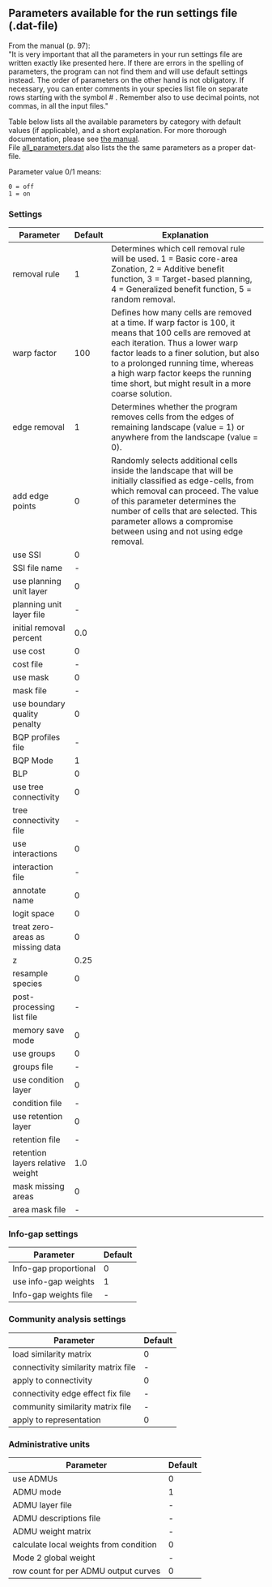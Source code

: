 ## Parameters available for the run settings file (.dat-file)

From the manual (p. 97):  
"It is very important that all the parameters in your run settings file are written exactly like
presented here. If there are errors in the spelling of parameters, the program can not find
them and will use default settings instead. The order of parameters on the other hand is
not obligatory. If necessary, you can enter comments in your species list file on separate
rows starting with the symbol # . Remember also to use decimal points, not commas, in
all the input files."

Table below lists all the available parameters by category with default values (if applicable), and a short explanation. For more thorough documentation, please see [the manual](http://www.helsinki.fi/bioscience/consplan/software/Zonation/ZONATION_v3.1_Manual_120416.pdf).  
File [all_parameters.dat](https://github.com/cbig/zonation-tutorial/blob/master/all_parameters.dat) also lists the the same parameters as a proper dat-file.

Parameter value 0/1 means:

```
0 = off
1 = on
```

### Settings

| Parameter 							| Default | Explanation |
|---------------------------------------|---------|-------------------------|
| removal rule							| 1 	  | Determines which cell removal rule will be used. 1 = Basic core-area Zonation, 2 = Additive benefit function, 3 = Target-based planning, 4 = Generalized benefit function, 5 = random removal. |
| warp factor							| 100     | Defines how many cells are removed at a time. If warp factor is 100, it means that 100 cells are removed at each iteration. Thus a lower warp factor leads to a finer solution, but also to a prolonged running time, whereas a high warp factor keeps the running time short, but might result in a more coarse solution. |
| edge removal 							| 1       | Determines whether the program removes cells from the edges of remaining landscape (value = 1) or anywhere from the landscape (value = 0). |
| add edge points 						| 0       | Randomly selects additional cells inside the landscape that will be initially classified as edge-cells, from which removal can proceed. The value of this parameter determines the number of cells that are selected. This parameter allows a compromise between using and not using edge removal. |
| use SSI 								| 0       | |
| SSI file name 						| -       | |
| use planning unit layer 				| 0       | |
| planning unit layer file 				| - 	  | |
| initial removal percent 				| 0.0 	  | |
| use cost								| 0		  | |
| cost file 							| -		  | |
| use mask	 							| 0		  | |
| mask file 							| -		  | |
| use boundary quality penalty   		| 0       | |
| BQP profiles file 					| -		  |		 |
| BQP Mode 	 							| 1       | |
| BLP 	 								| 0       | |
| use tree connectivity 				| 0		  | |
| tree connectivity file 				| - 	  |  |
| use interactions	 					| 0	 	  | |
| interaction file 						| - 	  |  |
| annotate name 						| 0	 	  | |
| logit space 							| 0	 	  | |
| treat zero-areas as missing data 		| 0	 	  | |
| z 									| 0.25    | |
| resample species						| 0	 	  | |
| post-processing list file         	| - 	  |  |
| memory save mode 						| 0	 	  | |
| use groups 							| 0	 	  | |
| groups file 							| - 	  | 	 |
| use condition layer 					| 0	 	  | |
| condition file 						| - 	  |  |
| use retention layer 					| 0	 	  | |
| retention file 						| - 	  |  |
| retention layers relative weight 		| 1.0	  | |
| mask missing areas 					| 0	 	  | |
| area mask file 						| - 	  |  |

### Info-gap settings

| Parameter 							| Default |
|---------------------------------------|---------|
| Info-gap proportional 				| 0	 	  |
| use info-gap weights  				| 1	 	  |
| Info-gap weights file 				| - 	  | 

### Community analysis settings

| Parameter 							| Default |
|---------------------------------------|---------|
| load similarity matrix 				| 0	 	  |
| connectivity similarity matrix file  	| - 	  |
| apply to connectivity 				| 0	 	  |
| connectivity edge effect fix file 	| - 	  |
| community similarity matrix file 		| - 	  | 
| apply to representation 				| 0	 	  |

### Administrative units

| Parameter 							| Default |
|---------------------------------------|---------|
| use ADMUs 							| 0	 	  |
| ADMU mode 							| 1	 	  |
| ADMU layer file 						| - 	  |
| ADMU descriptions file 				| - 	  | 
| ADMU weight matrix 					| - 	  |
| calculate local weights from condition| 0	 	  |
| Mode 2 global weight 					| - 	  |
| row count for per ADMU output curves 	| 0	 	  |
